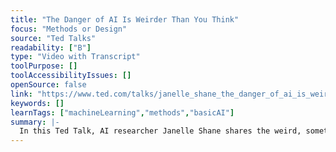 ```yaml
---
title: "The Danger of AI Is Weirder Than You Think"
focus: "Methods or Design"
source: "Ted Talks"
readability: ["B"]
type: "Video with Transcript"
toolPurpose: []
toolAccessibilityIssues: []
openSource: false
link: "https://www.ted.com/talks/janelle_shane_the_danger_of_ai_is_weirder_than_you_think"
keywords: []
learnTags: ["machineLearning","methods","basicAI"]
summary: |-
  In this Ted Talk, AI researcher Janelle Shane shares the weird, sometimes alarming antics of AI algorithms as they try to solve human problems and explains why AI doesn&#39;t yet measure up to real brains.
---
```


